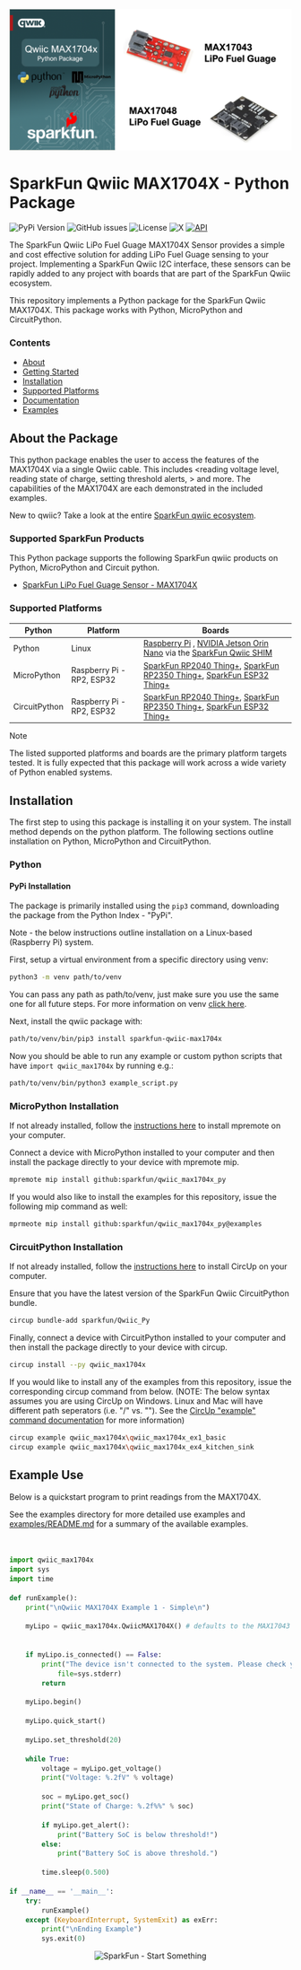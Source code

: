 ![Qwiic MAX1704X - Python Package](docs/images/gh-banner.png "qwiic MAX1704X Python Package")

# SparkFun Qwiic MAX1704X - Python Package

![PyPi Version](https://img.shields.io/pypi/v/sparkfun_qwiic_max1704x)
![GitHub issues](https://img.shields.io/github/issues/sparkfun/qwiic_max1704x_py)
![License](https://img.shields.io/github/license/sparkfun/qwiic_max1704x_py)
![X](https://img.shields.io/twitter/follow/sparkfun)
[![API](https://img.shields.io/badge/API%20Reference-blue)](https://docs.sparkfun.com/qwiic_max1704x_py/classqwiic__max1704x_1_1_qwiic_m_a_x1704_x.html)

The SparkFun Qwiic LiPo Fuel Guage MAX1704X Sensor provides a simple and cost effective solution for adding LiPo Fuel Guage sensing to your project. Implementing a SparkFun Qwiic I2C interface, these sensors can be rapidly added to any project with boards that are part of the SparkFun Qwiic ecosystem.

This repository implements a Python package for the SparkFun Qwiic MAX1704X. This package works with Python, MicroPython and CircuitPython.

### Contents

* [About](#about-the-package)
* [Getting Started](#getting-started)
* [Installation](#installation)
* [Supported Platforms](#supported-platforms)
* [Documentation](https://docs.sparkfun.com/qwiic_max1704x_py/classqwiic__max1704x_1_1_qwiic_m_a_x1704_x.html)
* [Examples](#examples)

## About the Package

This python package enables the user to access the features of the MAX1704X via a single Qwiic cable. This includes <reading voltage level, reading state of charge, setting threshold alerts, > and more. The capabilities of the MAX1704X are each demonstrated in the included examples.

New to qwiic? Take a look at the entire [SparkFun qwiic ecosystem](https://www.sparkfun.com/qwiic).

### Supported SparkFun Products

This Python package supports the following SparkFun qwiic products on Python, MicroPython and Circuit python. 

* [SparkFun LiPo Fuel Guage Sensor - MAX1704X](https://www.sparkfun.com/products/20680)

### Supported Platforms

| Python | Platform | Boards |
|--|--|--|
| Python | Linux | [Raspberry Pi](https://www.sparkfun.com/raspberry-pi-5-8gb.html) , [NVIDIA Jetson Orin Nano](https://www.sparkfun.com/nvidia-jetson-orin-nano-developer-kit.html) via the [SparkFun Qwiic SHIM](https://www.sparkfun.com/sparkfun-qwiic-shim-for-raspberry-pi.html) |
| MicroPython | Raspberry Pi - RP2, ESP32 | [SparkFun RP2040 Thing+](https://www.sparkfun.com/sparkfun-thing-plus-rp2040.html), [SparkFun RP2350 Thing+](https://www.sparkfun.com/sparkfun-thing-plus-rp2350.html), [SparkFun ESP32 Thing+](https://www.sparkfun.com/sparkfun-thing-plus-esp32-wroom-usb-c.html)
|CircuitPython | Raspberry Pi - RP2, ESP32 | [SparkFun RP2040 Thing+](https://www.sparkfun.com/sparkfun-thing-plus-rp2040.html), [SparkFun RP2350 Thing+](https://www.sparkfun.com/sparkfun-thing-plus-rp2350.html), [SparkFun ESP32 Thing+](https://www.sparkfun.com/sparkfun-thing-plus-esp32-wroom-usb-c.html)

> [!NOTE]
> The listed supported platforms and boards are the primary platform targets tested. It is fully expected that this package will work across a wide variety of Python enabled systems. 

## Installation 

The first step to using this package is installing it on your system. The install method depends on the python platform. The following sections outline installation on Python, MicroPython and CircuitPython.

### Python 

#### PyPi Installation

The package is primarily installed using the `pip3` command, downloading the package from the Python Index - "PyPi". 

Note - the below instructions outline installation on a Linux-based (Raspberry Pi) system.

First, setup a virtual environment from a specific directory using venv:
```sh
python3 -m venv path/to/venv
```
You can pass any path as path/to/venv, just make sure you use the same one for all future steps. For more information on venv [click here](https://docs.python.org/3/library/venv.html).

Next, install the qwiic package with:
```sh
path/to/venv/bin/pip3 install sparkfun-qwiic-max1704x
```
Now you should be able to run any example or custom python scripts that have `import qwiic_max1704x` by running e.g.:
```sh
path/to/venv/bin/python3 example_script.py
```

### MicroPython Installation
If not already installed, follow the [instructions here](https://docs.micropython.org/en/latest/reference/mpremote.html) to install mpremote on your computer.

Connect a device with MicroPython installed to your computer and then install the package directly to your device with mpremote mip.
```sh
mpremote mip install github:sparkfun/qwiic_max1704x_py
```

If you would also like to install the examples for this repository, issue the following mip command as well:
```sh
mprmeote mip install github:sparkfun/qwiic_max1704x_py@examples
```

### CircuitPython Installation
If not already installed, follow the [instructions here](https://docs.circuitpython.org/projects/circup/en/latest/#installation) to install CircUp on your computer.

Ensure that you have the latest version of the SparkFun Qwiic CircuitPython bundle. 
```sh
circup bundle-add sparkfun/Qwiic_Py
```

Finally, connect a device with CircuitPython installed to your computer and then install the package directly to your device with circup.
```sh
circup install --py qwiic_max1704x
```

If you would like to install any of the examples from this repository, issue the corresponding circup command from below. (NOTE: The below syntax assumes you are using CircUp on Windows. Linux and Mac will have different path seperators (i.e. "/" vs. "\"). See the [CircUp "example" command documentation](https://learn.adafruit.com/keep-your-circuitpython-libraries-on-devices-up-to-date-with-circup/example-command) for more information)

```sh
circup example qwiic_max1704x\qwiic_max1704x_ex1_basic
circup example qwiic_max1704x\qwiic_max1704x_ex4_kitchen_sink

```

Example Use
 ---------------
Below is a quickstart program to print readings from the MAX1704X.

See the examples directory for more detailed use examples and [examples/README.md](https://github.com/sparkfun/qwiic_max1704x_py/blob/main/examples/README.md) for a summary of the available examples.

```python


import qwiic_max1704x
import sys
import time

def runExample():
	print("\nQwiic MAX1704X Example 1 - Simple\n")

	myLipo = qwiic_max1704x.QwiicMAX1704X() # defaults to the MAX17043 device


	if myLipo.is_connected() == False:
		print("The device isn't connected to the system. Please check your connection", \
			file=sys.stderr)
		return

	myLipo.begin()

	myLipo.quick_start()

	myLipo.set_threshold(20)

	while True:
		voltage = myLipo.get_voltage()
		print("Voltage: %.2fV" % voltage)

		soc = myLipo.get_soc()
		print("State of Charge: %.2f%%" % soc)

		if myLipo.get_alert():
			print("Battery SoC is below threshold!")
		else:
			print("Battery SoC is above threshold.")

		time.sleep(0.500)

if __name__ == '__main__':
	try:
		runExample()
	except (KeyboardInterrupt, SystemExit) as exErr:
		print("\nEnding Example")
		sys.exit(0)
```
<p align="center">
<img src="https://cdn.sparkfun.com/assets/custom_pages/3/3/4/dark-logo-red-flame.png" alt="SparkFun - Start Something">
</p>

